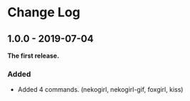 # Change Log

## 1.0.0 - 2019-07-04

**The first release.**

### Added

- Added 4 commands. (nekogirl, nekogirl-gif, foxgirl, kiss)
